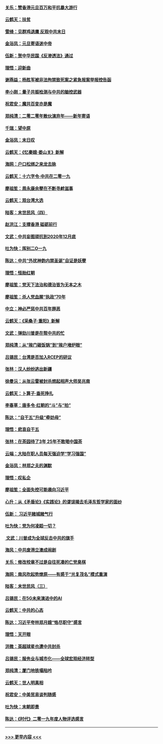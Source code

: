 #### [关乐：赞香港元旦百万和平抗暴大游行](../pages/nsc993/n11764382.md?t=01031033) 
#### [云鹤天：扶贫](../pages/nsc993/n11764245.md?t=01031033) 
#### [雪绮：见群鸡退鹰  反观中共末日](../pages/nsc993/n11762112.md?t=01031033) 
#### [金浴凤：元旦寄语迷中帝](../pages/nsc993/n11761788.md?t=01031033) 
#### [伍新：贺中华民国《反渗透法》通过](../pages/nsc993/n11761994.md?t=01031033) 
#### [理悟：迎新曲](../pages/nsc993/n11761152.md?t=01031033) 
#### [谢燕益：杨胜军被非法拘禁致死案之紧急报案举报控告函](../pages/nsc993/n11756134.md?t=01031033) 
#### [李小刚：量子共振检测与中共的脑控武器](../pages/nsc993/n11754518.md?t=01031033) 
#### [祝君安：魔共百变亦是魔](../pages/nsc993/n11754469.md?t=01031033) 
#### [郑纯清：二零二零年散伙演弃年——新年寄语](../pages/nsc993/n11754195.md?t=01031033) 
#### [千瑞：望中原](../pages/nsc993/n11754159.md?t=01031033) 
#### [金浴凤：末日叹](../pages/nsc993/n11752359.md?t=01031033) 
#### [云鹤天：《忆秦娥‧娄山关》新解](../pages/nsc993/n11752348.md?t=01031033) 
#### [海网：户口松绑之来龙去脉](../pages/nsc993/n11752328.md?t=01031033) 
#### [云鹤天：十六字令‧中共在二零一九](../pages/nsc993/n11752305.md?t=01031033) 
#### [廖祖笙：周永康余孽在不断寻衅滋事](../pages/nsc993/n11751013.md?t=01031033) 
#### [云鹤天：观台湾大选](../pages/nsc993/n11751007.md?t=01031033) 
#### [陆客：末世民风（四）](../pages/nsc993/n11749203.md?t=01031033) 
#### [赵洪江：支撑香港 砥砺前行](../pages/nsc993/n11748482.md?t=01031033) 
#### [文武：中共妄图顽抗到2020年12月底](../pages/nsc993/n11748446.md?t=01031033) 
#### [吐为快：挥别二O一九](../pages/nsc993/n11748411.md?t=01031033) 
#### [陈达：中共“外扰神韵内禁圣诞”自证是妖孽](../pages/nsc993/n11748226.md?t=01031033) 
#### [理悟：怪胎红朝](../pages/nsc993/n11748206.md?t=01031033) 
#### [廖祖笙：党天下法治和德治皆为无本之木](../pages/nsc993/n11748135.md?t=01031033) 
#### [廖祖笙：杀人党血腥“执政”70年](../pages/nsc993/n11745144.md?t=01031033) 
#### [中立：神必严惩中共百年罪恶](../pages/nsc993/n11744970.md?t=01031033) 
#### [云鹤天：《采桑子‧重阳》新解](../pages/nsc993/n11744948.md?t=01031033) 
#### [文武：弹劾川普是在帮中共的忙](../pages/nsc993/n11744758.md?t=01031033) 
#### [郑纯清：从“挨门砸饭锅”到“挨户堵炉眼”](../pages/nsc993/n11744745.md?t=01031033) 
#### [吕锡民：台湾是否加入RCEP的研议](../pages/nsc993/n11744701.md?t=01031033) 
#### [张林：汉人纷纷逃出新疆](../pages/nsc993/n11743530.md?t=01031033) 
#### [徐曼沅：从张云雷被封杀想起相声大师吴兆南](../pages/nsc993/n11741816.md?t=01031033) 
#### [云鹤天：卜算子‧垂死挣扎](../pages/nsc993/n11739956.md?t=01031033) 
#### [李春草：唐多令‧红朝的“斗”与“拍”](../pages/nsc993/n11739830.md?t=01031033) 
#### [陈达：“自干五”升级“牵妨母”](../pages/nsc993/n11739724.md?t=01031033) 
#### [理悟：悲哀自干五](../pages/nsc993/n11739547.md?t=01031033) 
#### [张林：在茶园待了3年 25年不敢喝中国茶](../pages/nsc993/n11739240.md?t=01031033) 
#### [云端：大陆在职人员每天强迫学“学习强国”](../pages/nsc993/n11738735.md?t=01031033) 
#### [金浴凤：林郑之夫的渊默](../pages/nsc993/n11737735.md?t=01031033) 
#### [理悟：叹私企](../pages/nsc993/n11737715.md?t=01031033) 
#### [廖祖笙：全面失控可能袭向习近平](../pages/nsc993/n11737704.md?t=01031033) 
#### [心升：从《矛盾论》《实践论》的谬误揭去毛泽东哲学家的面纱](../pages/nsc993/n11736962.md?t=01031033) 
#### [伍新： 习近平赌城赌气行](../pages/nsc993/n11736929.md?t=01031033) 
#### [吐为快：党为何凌蹈一切？](../pages/nsc993/n11736915.md?t=01031033) 
#### [ 文武：川普成为全球反击中共的旗手](../pages/nsc993/n11736882.md?t=01031033) 
#### [海风：中共废港立澳成闹剧](../pages/nsc993/n11735857.md?t=01031033) 
#### [关乐：修改校章不过是自往死凑的亡党臭棋](../pages/nsc993/n11735097.md?t=01031033) 
#### [海网：南风吹起势燎原——有感于“光复茂名”模式重演](../pages/nsc993/n11732308.md?t=01031033) 
#### [陆客：末世民风（三）](../pages/nsc993/n11732211.md?t=01031033) 
#### [吕锡民：在5G未来演进中的AI](../pages/nsc993/n11730010.md?t=01031033) 
#### [云鹤天：中共的心态](../pages/nsc993/n11729906.md?t=01031033) 
#### [陈达：习近平夸林郑月娥“恪尽职守”感言](../pages/nsc993/n11729881.md?t=01031033) 
#### [理悟：天开眼](../pages/nsc993/n11729699.md?t=01031033) 
#### [洪微：英超球星也遭中共封杀](../pages/nsc993/n11727243.md?t=01031033) 
#### [吕锡民：服务业与城市化——全球宏观经济转型](../pages/nsc993/n11725845.md?t=01031033) 
#### [郑纯清：厦门地铁塌陷吟](../pages/nsc993/n11725813.md?t=01031033) 
#### [云鹤天：世人明真相](../pages/nsc993/n11725621.md?t=01031033) 
#### [祝君安：中美贸易谈判随感](../pages/nsc993/n11725609.md?t=01031033) 
#### [吐为快：末朝即景](../pages/nsc993/n11723365.md?t=01031033) 
#### [陈达：《时代》二零一九年度人物评选感言](../pages/nsc993/n11723337.md?t=01031033) 

----
#### [ >>> 更早内容 <<< ](../indexes/nsc993-earlier.md)
